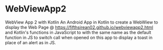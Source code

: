 # WebViewApp2
WebView App 2 with Kotlin
An Android App in Kotlin to create a WebWiew to display the Web Page @ https://fifthsirean02.github.io/webviewapp2.html
and Kotlin's functions in JavaScript to with the same name as the default function in JS to switch call when opened
on this app to display a toast in place of an alert as in JS.
